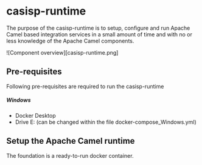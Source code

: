# casisp-runtime

The purpose of the casisp-runtime is to setup, configure and run Apache Camel based integration services in a small amount of time and with no or less knowledge of the Apache Camel components.

![Component overview][casisp-runtime.png]

## Pre-requisites

Following pre-requisites are required to run the casisp-runtime

##### Windows

- Docker Desktop
- Drive E: (can be changed within the file docker-compose_Windows.yml)

## Setup the Apache Camel runtime

The foundation is a ready-to-run docker container.